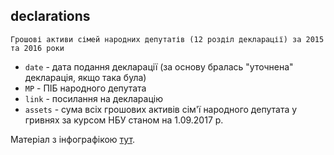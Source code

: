 ## declarations
    Грошові активи сімей народних депутатів (12 розділ декларації) за 2015 та 2016 роки
* ```date``` - дата подання декларації (за основу бралась "уточнена" декларація, якщо така була)
* ```MP``` - ПІБ народного депутата
* ```link``` - посилання на декларацію
* ```assets``` - сума всіх грошових активів сім'ї народного депутата у гривнях за курсом НБУ станом на 1.09.2017 р.

Матеріал з інфографікою [тут](http://longread.oporaua.org/groshi_deputativ_2016/).
